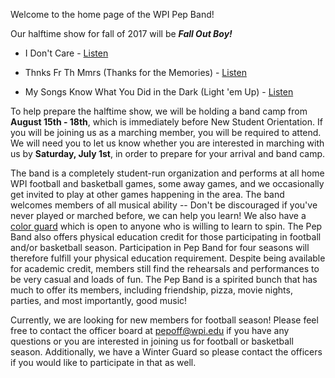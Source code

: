 
Welcome to the home page of the WPI Pep Band!

Our halftime show for fall of 2017 will be ***Fall Out Boy!***

- I Don't Care - [Listen](https://www.jwpepper.com/sheet-music/media-player.jsp?&type=audio&productID=10067890)

- Thnks Fr Th Mmrs (Thanks for the Memories) - [Listen](https://www.jwpepper.com/sheet-music/media-player.jsp?&type=audio&productID=10090171)

- My Songs Know What You Did in the Dark (Light 'em Up) - [Listen](https://www.jwpepper.com/sheet-music/media-player.jsp?&type=audio&productID=10441418)

To help prepare the halftime show, we will be holding a band camp from **August 15th - 18th**, which is immediately before New Student Orientation. If you will be joining us as a marching member, you will be required to attend. We will need you to let us know whether you are interested in marching with us by **Saturday, July 1st**, in order to prepare for your arrival and band camp.

The band is a completely student-run organization and performs at all home WPI football and basketball games, some away games, and we occasionally get invited to play at other games happening in the area. The band welcomes members of all musical ability -- Don't be discouraged if you've never played or marched before, we can help you learn! We also have a [color guard](Color%20Guard) which is open to anyone who is willing to learn to spin. The Pep Band also offers physical education credit for those participating in football and/or basketball season. Participation in Pep Band for four seasons will therefore fulfill your physical education requirement. Despite being available for academic credit, members still find the rehearsals and performances to be very casual and loads of fun. The Pep Band is a spirited bunch that has much to offer its members, including friendship, pizza, movie nights, parties, and most importantly, good music!

Currently, we are looking for new members for football season! Please feel free to contact the officer board at [pepoff@wpi.edu](mailto:pepoff@wpi.edu) if you have any questions or you are interested in joining us for football or basketball season. Additionally, we have a Winter Guard so please contact the officers if you would like to participate in that as well.
